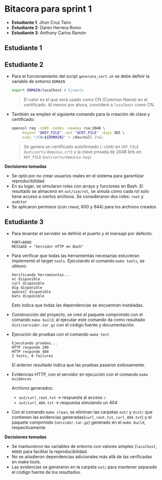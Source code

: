# Bitacora para sprint 1

- **Estudiante 1**: Jhon Cruz Tairo
- **Estudiante 2**: Daren Herrera Romo
- **Estudiante 3**: Anthony Carlos Ramón

## Estudiante 1

## Estudiante 2

- Para el funcionamiento del script `generate_cert.sh` se debe definir la variable de entorno `DOMAIN`

    ```bash
    export DOMAIN=localhost # Ejemplo
    ```

    > El valor es el que será usado como CN (Common Name) en el certificado. Al menos por ahora, consideré a `localhost` como CN.

- También se empleó el siguiente comando para la creación de clave y certificado:

    ```bash
    openssl req -x509 -nodes -newkey rsa:2048 \
        -keyout "$KEY_FILE" -out "$CRT_FILE" -days 365 \
        -subj "/CN=${DOMAIN}" > /dev/null 2>&1
    ```

    > Se genera un certificado autofirmado (`-x509`) en `CRT_FILE` (`out/certs/dominio.crt`) y la clave privada de 2048 bits en `KEY_FILE` (`out/certs/dominio.key`)

**Decisiones tomadas**

- Se optó por no crear usuarios reales en el sistema para garantizar reproducibilidad
- En su lugar, se simularon roles con arrays y funciones en Bash. El resultado se almacenó en `out/sim/rol`, se simula cómo cada rol solo tiene acceso a ciertos archivos. Se consideraron dos roles: `root` y `auditor`
- Se aplicaron permisos (con `chmod`, 600 y 644) para los archivos creados

## Estudiante 3

- Para levantar el servidor se definió el puerto y el mensaje por defecto:
   ```
  PORT=8080
  MESSAGE = "Servidor HTTP en Bash"
   ```

- Para verificar que todas las herramientas necesarias estuvieran implementó el target `tools`. Ejecutando el comando `make tools`, se obtuvo:
   ```
  Verificando herramientas...
  nc disponible
  curl disponible
  dig disponible
  openssl disponible
  bats disponible
   ```
  Esto indica que todas las dependencias se encuentran instaladas.
  
- Construcción del proyecto, se creó el paquete comprimido con el comando `make build`, al ejecutar este comando da como resultado `dist/servidor.tar.gz` con el código fuente y documentación.

- Ejecución de pruebas con el comando `make test`
   ```
  Ejecutando pruebas...
   HTTP responde 200
   HTTP responde 404
  2 tests, 0 failures
   ```
  El anterior resultado indica que las pruebas pasaron exitosamente.

- Evidencias HTTP, con el servidor en ejecución con el comando `make evidences`

  Archivos generados:
  - `out/curl_root.txt` → respuesta al acceso `/`
  - `out/curl_404.txt` → respuesta simulando un 404

- Con el comando `make clean`, se eliminan las carpetas `out/` y `dist/` que contienen las evidencias generadas(`curl_root.txt`, `curl_404.txt`) y el paquete comprimido (`servidor.tar.gz`) generado en el `make build`, respectivamente.

**Decisiones tomadas**
- Se mantuvieron las variables de entorno con valores simples (`localhost`, `8080`) para facilitar la reproducibilidad.
- No se añadieron dependencias adicionales más allá de las verificadas en make tools.
- Las evidencias se generaron en la carpeta `out/` para mantener separado el código fuente de los resultados.


